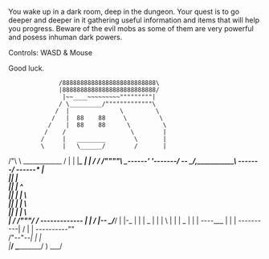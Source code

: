 You wake up in a dark room, deep in the dungeon.
Your quest is to go deeper and deeper in it gathering useful information and items that will help you progress.
Beware of the evil mobs as some of them are very powerful and posess inhuman dark powers.

Controls: WASD & Mouse

Good luck.

                  /88888888888888888888888888\
                  |88888888888888888888888888/
                   |~~____~~~~~~~~~"""""""""|
                  / \_________/"""""""""""""\
                 /  |              \         \
                /   |  88    88     \         \
               /    |  88    88      \         \
              /    /                  \        |
             /     |   ________        \       |
             \     |   \______/        /       |
  /"\         \     \____________     /        |
  | |__________\_        |  |        /        /
/""""\           \_------'  '-------/       --
\____/,___________\                 -------/
------*            |                    \
  ||               |                     \
  ||               |                 ^    \
  ||               |                | \    \
  ||               |                |  \    \
  ||               |                |   \    \
  \|              /                /"""\/    /
     -------------                |    |    /
     |\--_                        \____/___/
     |   |\-_                       |
     |   |   \_                     |
     |   |     \                    |
     |   |      \_                  |
     |   |        ----___           |
     |   |               \----------|
     /   |                     |     ----------""\
/"\--"--_|                     |               |  \
|_______/                      \______________/    )
                                              \___/
